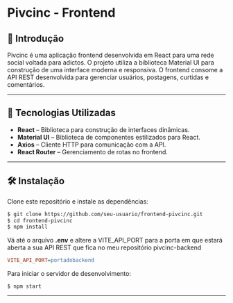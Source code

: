 # Pivcinc - Frontend

## 📖 Introdução
Pivcinc é uma aplicação frontend desenvolvida em React para uma rede social voltada para adictos. O projeto utiliza a biblioteca Material UI para construção de uma interface moderna e responsiva. O frontend consome a API REST desenvolvida para gerenciar usuários, postagens, curtidas e comentários.

---

## 🚀 Tecnologias Utilizadas

- **React** – Biblioteca para construção de interfaces dinâmicas.
- **Material UI** – Biblioteca de componentes estilizados para React.
- **Axios** – Cliente HTTP para comunicação com a API.
- **React Router** – Gerenciamento de rotas no frontend.

---

## 🛠️ Instalação

Clone este repositório e instale as dependências:

```sh
$ git clone https://github.com/seu-usuario/frontend-pivcinc.git
$ cd frontend-pivcinc
$ npm install
```

Vá até o arquivo **.env** e altere a VITE_API_PORT para a porta em que estará aberta a sua API REST que fica no meu repositório pivcinc-backend

```ini
VITE_API_PORT=portadobackend
```

Para iniciar o servidor de desenvolvimento:

```xyz
$ npm start
```

---
